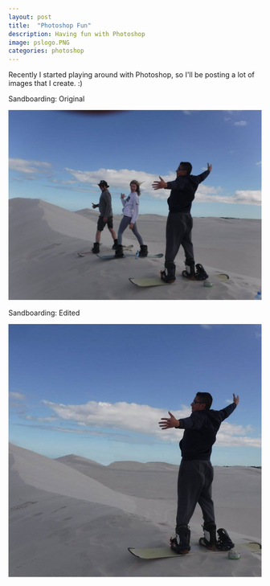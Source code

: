```yaml
---
layout: post
title:  "Photoshop Fun"
description: Having fun with Photoshop
image: pslogo.PNG
categories: photoshop
---
```


Recently I started playing around with Photoshop, so I'll be posting a lot of images that I create. :)



Sandboarding: Original

<div class="preview">
<img src="../img/desert.jpg">
</div>

Sandboarding: Edited

<div class="preview">
<img src="../img/self.jpg">
</div>
